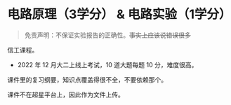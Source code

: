 # 电路原理（3学分） & 电路实验（1学分）

> 免责声明：不保证实验报告的正确性。~~事实上应该说错误很多~~

信工课程。

* 2022 年 12 月大二上线上考试，10 道大题每题 10 分，难度很高。

课件里的复习纲要，知识点覆盖得很不全，不要依赖那个。

课件不在超星平台上，因此作为文件上传。